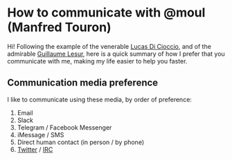 # How to communicate with @moul (Manfred Touron)

Hi! Following the example of the venerable [Lucas Di Cioccio](https://twitter.com/lucasdicioccio),
and of the admirable [Guillaume Lesur](https://twitter.com/bipbip),
here is a quick summary of how I prefer that you communicate with me,
making my life easier to help you faster.

## Communication media preference

I like to communicate using these media, by order of preference:

1. Email
2. Slack
3. Telegram / Facebook Messenger
4. iMessage / SMS
5. Direct human contact (in person / by phone)
6. [Twitter](https://twitter.com/moul) / [IRC](https://www.irccloud.com/invite?channel=moul&hostname=irc.freenode.net&port=6697&ssl=1)
